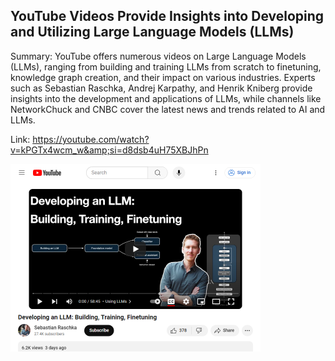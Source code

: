 ## YouTube Videos Provide Insights into Developing and Utilizing Large Language Models (LLMs)
Summary: YouTube offers numerous videos on Large Language Models (LLMs), ranging from building and training LLMs from scratch to finetuning, knowledge graph creation, and their impact on various industries. Experts such as Sebastian Raschka, Andrej Karpathy, and Henrik Kniberg provide insights into the development and applications of LLMs, while channels like NetworkChuck and CNBC cover the latest news and trends related to AI and LLMs.

Link: https://youtube.com/watch?v=kPGTx4wcm_w&amp;si=d8dsb4uH75XBJhPn

<img src="/img/4274ca78-e58a-4147-b027-58b6529179ac.png" width="400" />
<br/><br/>
